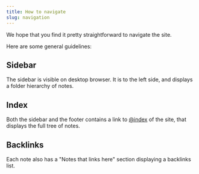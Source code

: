 ```yaml
---
title: How to navigate
slug: navigation
---
```


We hope that you find it pretty straightforward to navigate the site. 

Here are some general guidelines: 

## Sidebar

The sidebar is visible on desktop browser. It is to the left side, and displays a folder hierarchy of notes.

## Index

Both the sidebar and the footer contains a link to [@index](-/all) of the site, that displays the full tree of notes.

## Backlinks

Each note also has a "Notes that links here" section displaying a backlinks list.

